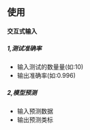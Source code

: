 ## 使用
#### 交互式输入

##### 1,测试准确率
 - 输入测试的数量量(如:10)
 - 输出准确率(如:0.996)
##### 2,模型预测
 - 输入预测数据
 - 输出预测类标